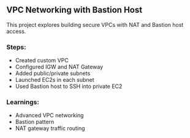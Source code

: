 ## VPC Networking with Bastion Host

This project explores building secure VPCs with NAT and Bastion host access.

### Steps:
- Created custom VPC
- Configured IGW and NAT Gateway
- Added public/private subnets
- Launched EC2s in each subnet
- Used Bastion host to SSH into private EC2

### Learnings:
- Advanced VPC networking
- Bastion pattern
- NAT gateway traffic routing